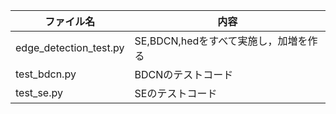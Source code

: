 | ファイル名 | 内容 |
| --- | --- |
| edge_detection_test.py | SE,BDCN,hedをすべて実施し，加増を作る |
| test_bdcn.py | BDCNのテストコード |
| test_se.py | SEのテストコード |